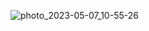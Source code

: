 ![photo_2023-05-07_10-55-26](https://user-images.githubusercontent.com/14941882/236685335-2c293016-2257-4537-bb3f-c9291dc98523.png)
